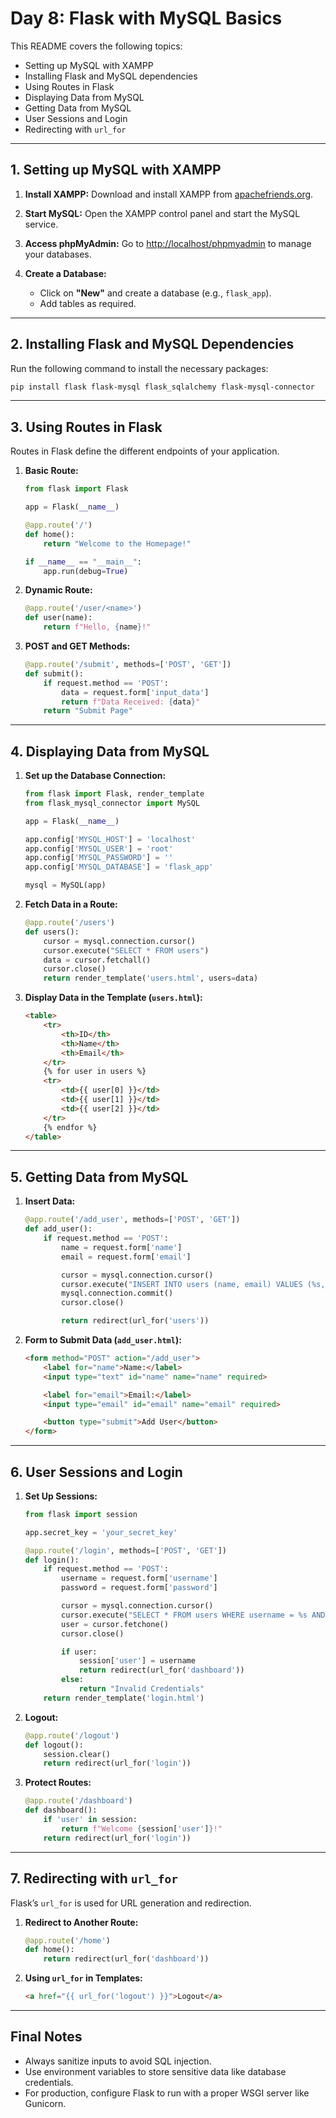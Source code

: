 # Day 8: Flask with MySQL Basics

This README covers the following topics:
- Setting up MySQL with XAMPP
- Installing Flask and MySQL dependencies
- Using Routes in Flask
- Displaying Data from MySQL
- Getting Data from MySQL
- User Sessions and Login
- Redirecting with `url_for`

---

## 1. Setting up MySQL with XAMPP

1. **Install XAMPP:**
   Download and install XAMPP from [apachefriends.org](https://www.apachefriends.org/).

2. **Start MySQL:**
   Open the XAMPP control panel and start the MySQL service.

3. **Access phpMyAdmin:**
   Go to [http://localhost/phpmyadmin](http://localhost/phpmyadmin) to manage your databases.

4. **Create a Database:**
   - Click on **"New"** and create a database (e.g., `flask_app`).
   - Add tables as required.

---

## 2. Installing Flask and MySQL Dependencies

Run the following command to install the necessary packages:

```bash
pip install flask flask-mysql flask_sqlalchemy flask-mysql-connector
```

---

## 3. Using Routes in Flask

Routes in Flask define the different endpoints of your application.

1. **Basic Route:**
    ```python
    from flask import Flask

    app = Flask(__name__)

    @app.route('/')
    def home():
        return "Welcome to the Homepage!"

    if __name__ == "__main__":
        app.run(debug=True)
    ```

2. **Dynamic Route:**
    ```python
    @app.route('/user/<name>')
    def user(name):
        return f"Hello, {name}!"
    ```

3. **POST and GET Methods:**
    ```python
    @app.route('/submit', methods=['POST', 'GET'])
    def submit():
        if request.method == 'POST':
            data = request.form['input_data']
            return f"Data Received: {data}"
        return "Submit Page"
    ```

---

## 4. Displaying Data from MySQL

1. **Set up the Database Connection:**
    ```python
    from flask import Flask, render_template
    from flask_mysql_connector import MySQL

    app = Flask(__name__)

    app.config['MYSQL_HOST'] = 'localhost'
    app.config['MYSQL_USER'] = 'root'
    app.config['MYSQL_PASSWORD'] = ''
    app.config['MYSQL_DATABASE'] = 'flask_app'

    mysql = MySQL(app)
    ```

2. **Fetch Data in a Route:**
    ```python
    @app.route('/users')
    def users():
        cursor = mysql.connection.cursor()
        cursor.execute("SELECT * FROM users")
        data = cursor.fetchall()
        cursor.close()
        return render_template('users.html', users=data)
    ```

3. **Display Data in the Template (`users.html`):**
    ```html
    <table>
        <tr>
            <th>ID</th>
            <th>Name</th>
            <th>Email</th>
        </tr>
        {% for user in users %}
        <tr>
            <td>{{ user[0] }}</td>
            <td>{{ user[1] }}</td>
            <td>{{ user[2] }}</td>
        </tr>
        {% endfor %}
    </table>
    ```

---

## 5. Getting Data from MySQL

1. **Insert Data:**
    ```python
    @app.route('/add_user', methods=['POST', 'GET'])
    def add_user():
        if request.method == 'POST':
            name = request.form['name']
            email = request.form['email']

            cursor = mysql.connection.cursor()
            cursor.execute("INSERT INTO users (name, email) VALUES (%s, %s)", (name, email))
            mysql.connection.commit()
            cursor.close()

            return redirect(url_for('users'))
    ```

2. **Form to Submit Data (`add_user.html`):**
    ```html
    <form method="POST" action="/add_user">
        <label for="name">Name:</label>
        <input type="text" id="name" name="name" required>

        <label for="email">Email:</label>
        <input type="email" id="email" name="email" required>

        <button type="submit">Add User</button>
    </form>
    ```

---

## 6. User Sessions and Login

1. **Set Up Sessions:**
    ```python
    from flask import session

    app.secret_key = 'your_secret_key'

    @app.route('/login', methods=['POST', 'GET'])
    def login():
        if request.method == 'POST':
            username = request.form['username']
            password = request.form['password']

            cursor = mysql.connection.cursor()
            cursor.execute("SELECT * FROM users WHERE username = %s AND password = %s", (username, password))
            user = cursor.fetchone()
            cursor.close()

            if user:
                session['user'] = username
                return redirect(url_for('dashboard'))
            else:
                return "Invalid Credentials"
        return render_template('login.html')
    ```

2. **Logout:**
    ```python
    @app.route('/logout')
    def logout():
        session.clear()
        return redirect(url_for('login'))
    ```

3. **Protect Routes:**
    ```python
    @app.route('/dashboard')
    def dashboard():
        if 'user' in session:
            return f"Welcome {session['user']}!"
        return redirect(url_for('login'))
    ```

---

## 7. Redirecting with `url_for`

Flask’s `url_for` is used for URL generation and redirection.

1. **Redirect to Another Route:**
    ```python
    @app.route('/home')
    def home():
        return redirect(url_for('dashboard'))
    ```

2. **Using `url_for` in Templates:**
    ```html
    <a href="{{ url_for('logout') }}">Logout</a>
    ```

---

## Final Notes
- Always sanitize inputs to avoid SQL injection.
- Use environment variables to store sensitive data like database credentials.
- For production, configure Flask to run with a proper WSGI server like Gunicorn.
